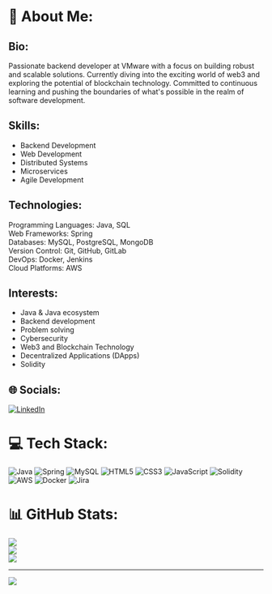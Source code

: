 # 💫 About Me:
## Bio:
Passionate backend developer at VMware with a focus on building robust and scalable solutions. Currently diving into the exciting world of web3 and exploring the potential of blockchain technology. Committed to continuous learning and pushing the boundaries of what's possible in the realm of software development.
## Skills:
- Backend Development
- Web Development
 - Distributed Systems
 - Microservices 
 - Agile Development
 
 ## Technologies:
 Programming Languages: Java, SQL<br>Web Frameworks: Spring<br>Databases: MySQL, PostgreSQL, MongoDB<br>Version Control: Git, GitHub, GitLab<br>DevOps: Docker, Jenkins<br>Cloud Platforms: AWS
 
 ## Interests:
- Java & Java ecosystem
- Backend development
- Problem solving
- Cybersecurity
- Web3 and Blockchain Technology
- Decentralized Applications (DApps) 
- Solidity

## 🌐 Socials:
[![LinkedIn](https://img.shields.io/badge/LinkedIn-%230077B5.svg?logo=linkedin&logoColor=white)](https://www.linkedin.com/in/sezgin-shabanov-078b38220/) 

# 💻 Tech Stack:
![Java](https://img.shields.io/badge/java-%23ED8B00.svg?style=for-the-badge&logo=java&logoColor=white) 
![Spring](https://img.shields.io/badge/spring-%236DB33F.svg?style=for-the-badge&logo=spring&logoColor=white)
![MySQL](https://img.shields.io/badge/mysql-%2300f.svg?style=for-the-badge&logo=mysql&logoColor=white) 
![HTML5](https://img.shields.io/badge/html5-%23E34F26.svg?style=for-the-badge&logo=html5&logoColor=white) ![CSS3](https://img.shields.io/badge/css3-%231572B6.svg?style=for-the-badge&logo=css3&logoColor=white) ![JavaScript](https://img.shields.io/badge/javascript-%23323330.svg?style=for-the-badge&logo=javascript&logoColor=%23F7DF1E) ![Solidity](https://img.shields.io/badge/Solidity-%23363636.svg?style=for-the-badge&logo=solidity&logoColor=white) ![AWS](https://img.shields.io/badge/AWS-%23FF9900.svg?style=for-the-badge&logo=amazon-aws&logoColor=white)  ![Docker](https://img.shields.io/badge/docker-%230db7ed.svg?style=for-the-badge&logo=docker&logoColor=white) ![Jira](https://img.shields.io/badge/jira-%230A0FFF.svg?style=for-the-badge&logo=jira&logoColor=white)
# 📊 GitHub Stats:
![](https://github-readme-stats.vercel.app/api?username=Sez-A&theme=dark&hide_border=false&include_all_commits=false&count_private=false)<br/>
![](https://github-readme-streak-stats.herokuapp.com/?user=Sez-A&theme=dark&hide_border=false)<br/>
![](https://github-readme-stats.vercel.app/api/top-langs/?username=Sez-A&theme=dark&hide_border=false&include_all_commits=false&count_private=false&layout=compact)

---
[![](https://visitcount.itsvg.in/api?id=Sez-A&icon=0&color=0)](https://visitcount.itsvg.in)

<!-- Proudly created with GPRM ( https://gprm.itsvg.in ) -->